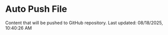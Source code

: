 # Auto Push File

Content that will be pushed to GitHub repository.
Last updated: 08/18/2025, 10:40:26 AM